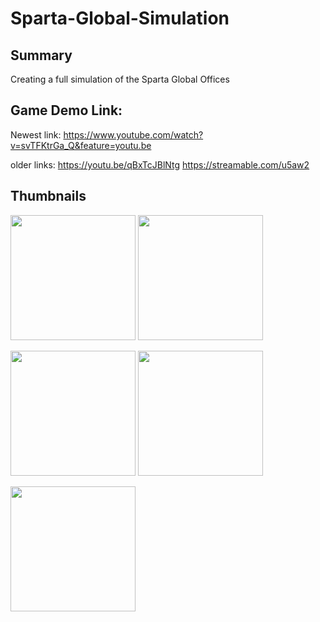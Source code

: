 # Sparta-Global-Simulation

## Summary
Creating a full simulation of the Sparta Global Offices

## Game Demo Link:

Newest link:
https://www.youtube.com/watch?v=svTFKtrGa_Q&feature=youtu.be

older links:
https://youtu.be/qBxTcJBlNtg
https://streamable.com/u5aw2
  
## Thumbnails
  
  <img src= "https://i.imgur.com/J18kxS5.jpg" width= "200"> <img src= "https://i.imgur.com/ME1hHR3.png" width= "200">
  
  <img src= "https://i.imgur.com/CA4cP0g.jpg" width= "200"> <img src= "https://i.imgur.com/ZvmNGyG.png" width= "200">
  
  <img src= "https://i.imgur.com/shzHsef.png" width= "200">
